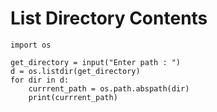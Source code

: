 # List Directory Contents

```pythonthon
import os

get_directory = input("Enter path : ")
d = os.listdir(get_directory)
for dir in d:
    currrent_path = os.path.abspath(dir)
    print(currrent_path)
```

